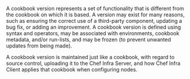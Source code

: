 A cookbook version represents a set of functionality that is different
from the cookbook on which it is based. A version may exist for many
reasons, such as ensuring the correct use of a third-party component,
updating a bug fix, or adding an improvement. A cookbook version is
defined using syntax and operators, may be associated with environments,
cookbook metadata, and/or run-lists, and may be frozen (to prevent
unwanted updates from being made).

A cookbook version is maintained just like a cookbook, with regard to
source control, uploading it to the Chef Infra Server, and how Chef
Infra Client applies that cookbook when configuring nodes.